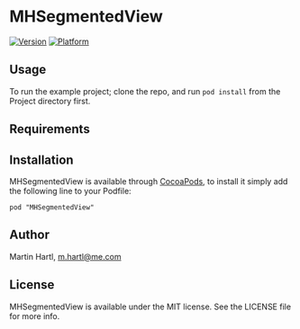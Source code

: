# MHSegmentedView

[![Version](http://cocoapod-badges.herokuapp.com/v/MHSegmentedView/badge.png)](http://cocoadocs.org/docsets/MHSegmentedView)
[![Platform](http://cocoapod-badges.herokuapp.com/p/MHSegmentedView/badge.png)](http://cocoadocs.org/docsets/MHSegmentedView)

## Usage

To run the example project; clone the repo, and run `pod install` from the Project directory first.

## Requirements

## Installation

MHSegmentedView is available through [CocoaPods](http://cocoapods.org), to install
it simply add the following line to your Podfile:

    pod "MHSegmentedView"

## Author

Martin Hartl, m.hartl@me.com

## License

MHSegmentedView is available under the MIT license. See the LICENSE file for more info.

